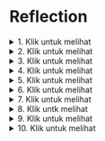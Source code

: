 # Reflection

<details>
<summary>1. Klik untuk melihat</summary>
   
_Unary_, _server streaming_, dan _bi-directional streaming_ _RPC_ adalah beberapa contoh metode komunikasi yang sering digunakan dalam _RPC_. Ketiganya memiliki karakteristik dan penggunaan optimal yang berbeda-beda. Pada _**Unary RPC**_, _client_ mengirimkan satu _request_ ke server dan mendapatkan satu _response_ dari server. Metode ini efektif digunakan untuk operasi yang membutuhkan _response_ cepat secara langsung. Sebagai contoh, _unary RPC_ cocok untuk pemgambilan data pengguna dan pemeriksaan status layanan. Di sisi lain, _**server streaming RPC**_ memiliki cara kerja, yaitu _client_ mengirim satu _request_ ke sever, tetapi dapat menerima banyak _response_ dalam _stream_. _Server_ terus mengirimkan data sampai semua informasi dikirim atau koneksi ditutup. Contoh kasus di mana metode ini efektif adalah pengiriman log server, _monitoring real time_ dari sensor atau data pasar, dan layanan lain yang memerlukan pengiriman data secara bertahap tetapi terus-menerus. Terakhir, _bi-directional RPC_ adalah metode yang memungkinkan _client_ untuk mengirimkan _request_ secara terus menerus kepada server. Di sisi lain, server juga dapat mengirimkan _response_ secara serangkaian dalam bentuk _stream_.Dengan demikian, metode ini memungkinkan komunikasi dua arah secara asinkronus Metode ini cocok digunakan untuk penggunaan seperti aplikasi _chat_, sistem kolaborasi _real-time_, dan bentuk layanan lainnya yane membutuhkan pertukaran data secara cepat dan terus-menerus antara server dan _client_
</details>

<details>
<summary>2. Klik untuk melihat</summary>
   
Penerapan gRPC pada Rust memiliki beberapa celah yang dapat menjadi risiko. Beberapa di antaranya adalah konfigurasi TLS yang salah (dapat membuka celah untuk serangan _man in the middle_), kebocoran informasi melalui metadata, penyalahgunaan autentikasi dan otorisasi, serangan DoS (Denial of Service), pengelolaan kunci yang buruk, celah pada implementasi dependensi, dan risiko terbukanya _souce code_. Untuk meminimalkan risiko dari penggunaan gRPC, terdapat beberapa aspek sekuriti yang perlu dipehartikan (dilakukan). Beberapa di antaranya adalah sebagai berikut.
   - **Autentikasi:** Penggunaan token seperti JWT, penggunaan sertifikan TLS/SSL, dan penggunaan autentikasi mTLS
   - **Otrisasi:** Pengendalian RBAC dan penggunaan kebijakan keamanan seperti ACLs
   - **Enkripsi data:** Penggunaan enkripsi transport (TLS) dan enkripsi tingkat aplikasi
   - **Pengelolaan kunci dan sertifikat:** Rotasi kunci dan sertifikat secara regular dan penyimpanan kunci yang aman (misalnya dengan menggunakan layanan manajemen kunci atau modul keamanan perangkat keras)
</details>

<details>
<summary>3. Klik untuk melihat</summary>
   
Terdapat beberapa hal yang mungkin menjadi tantangan dari penggunaan metode tersebut. Beberapa di antaranya adalah sebagai berikut.

   - **Sinkronisasi pesan**, perlu memastikan bahwa pesan antar pihak tiba dalam urutan yan seharusnya dan tidak ada pesan yang hilang di tengah jalan.
   - **Manajemen koneksi**, koneksi yang stabil penting untuk menjaga komunikasi antara _client_ dan server
   - **_Error handling_**, perlu ada _error handling_ yang baik untuk memulihkan koneksi dan menjaga agar data tidak hilang atau terputus
   - **_Scalability_**, program perlu memiliki kemampuan untuk menangani banyak koneksi dengan efisien
   - **_Security_**, perlu ada penerapan perlindungan keamanan
   - **_Code maintainability_**
</details>

<details>
<summary>4. Klik untuk melihat </summary>
   
Penggunaan `tokio_stream::wrappers::ReceiverStream` untuk _streaming response_ pada gRPC memiliki beberapa kelebihan. Kelebihan yang dimiliki dari penggunaannya di antaranya adalah terintegrasi dengan baik dengan ekosistem Tokio dan Memudahkan implementasi _streaming_. Di sisi lain, penggunaan tersebut juga memiliki kekurangan. Beberapa kekurangan tersebut di antaranya adalah kontrol terbatas atas Backpressure dan ketergantungan pada Tokio

</details>

<details> 
<summary>5. Klik untuk melihat</summary>

Terdapat beberapa cara yang dapat dilakukan untuk menunjang _code reuse_, modularitas, dan _maintainability_ kode Rust gRPC. Beberapa cara tersebut adalah dengan menggunakan traits, menggunakan modul, menggunakan template generik, dan mengimplementasikan middleware dan interceptors. Dengan penerapan tersebut, kode yang dihasilkan diharapkan memiliki _maintainability_ yang lebih tinggi.

</details>

<details>
<summary>6. Klik untuk melihat</summary>

Agar dapat menangani proses pembayaran dengan logika yang lebih rumit, terdapat beberapa hal yang dapat ditambakan ke `MyPaymentService`. Beberapa hal tersebut di antaranya adalah sebagai berikut.
   - Melakukan validasi menyeluruh terhadap data yang berhubungan dengan pembayaran
   - Bekerja sama dengan gateway pembayaran eksternal untuk menangani transaksi nyata
   - Pastikan sistem dapat mengatasi kesalahan melalui mekanisme _retry_ dan strategi _fallback_.
   - Lakukan perekaman log aktivitas secara detail untuk mempermudah proses audit
   - Konfirmasi hasil pembayaran harus dikirim kepada pelanggan menggunakan metode komunikasi yang efektif
   - 
</details>

<details>
<summary>7. Klik untuk melihat</summary>
   
Adopsi gRPC sebagai protokol komunikasi memiliki dampak yang besar terhadap arsitektur dan desain dari sistem distribusi. Hal ini karena gRPC menggunakan protokol HTTP/2 yang memungkinkan komunikasi yang efisien serta mendukung adanya _streaming_. Hal tersebut memungkinkan komunikasi yang cepat dan efisien. Tidak hanya itu, gRPC juga menggunakan protobuf untuk definisi _UI_. Dengan demikian, gRPC memberikan interoperabilitas yang lebih baik dengan berbagai teknologi dan platform. Secara keseluruhan hal ini mendukung sistem yang lebih modular, skalabel, dan mudah diintegrasikan dengan teknologi yang ada

</details>

<details>
<summary>8. Klik untk melihat</summary>

Penggunaan HTTP/2 sebagain _underlying protocol_ dari gRPC memiliki beberapa kelebihan jika dibandingkan dengan HTTP/1.1 atau HTTP/1.1 dengan WebSocket untuk REST APIs. Beberapa kelebih tersebut di antaranya adalah sebagai berikut.

   - **Multiplexing**, yaitu dimungkinkannya banuak permintaan dan response dikirim secara bersamaan melalui koneksi tunggal sehingga meningkatkan kinerja dan efisiensi
   - **Binary framing**, yaitu berkurangnya overhead karena format data yang kurang efisien
   - **Server push**, yaitu dimungkinkannya server mengirimkan data ke _client_ tanpa permintaan sebelumnya
     
Meskipun memiliki kelebihan dibanding protokol lainnya, metode HTTP/2 juga memiliki beberapa kekurangan. Beberapa di antaranya adalah sebagai berikut. 
   - HTTTP/2 memiliki kompleksitasi implementasi yang cenderung lebih rumit dibanding protokol lainnya
   - Belum semua platform mendukung protokol HTTP/2
   - Meskipun cenderung mencegah adanya overhead, protokol ini masih memiliki kemungkinan overhead ketika terjadi kasus tertentu seperti pada koneksi yang lambat atau dengan _payload_ kecil
</details>

<details>
<summary>9. Klik untuk melihat</summary>

Model _request-response_ REST API cenderung bersifat satu arah. Hal ini menyebabkan komunikasi bersifat kurang responsif untuk kebutuhan komunikasi yang _real time_. Di sisi lain, metode _bi-directional_ pada gRPC memungkinkan komunikasi dua arah yang lebih efektif dan responsif. Hal ini dapat diketahui karena, seperti yang disebutkan pada nomor 1, _bi-directional gRPC_ memungkinkan komunikasi berupa banyak request-response antara _client_ dan _server_. Dengan demikian, _client_ dan _server_ dapat bertukar data secara terus menerus dalam waktu instan
</details>

<details>
<summary>10. Klik untuk melihat</summary>

Terdapat beberapa implikasi dari penggunaan _schema-based approach_ pada gRPC menggunakan _protocol buffer_ dibandingkan bentuk alami _schema-less_ dari JSON di REST API. Implikasi tersebut dapat berupa keuntungan maupun kekurangan dari penggunannya. Beberapa keuntungannya, antara lain adalah validasi data yang lebih ketat, konsistensi struktur, dan performa yang lebih baik. Meskipun demikian, masih terdapat kekurangan seperti keterbatasan fleksibilitas, dan keperluan manajemen skema yang lebih teliti.

</details>
